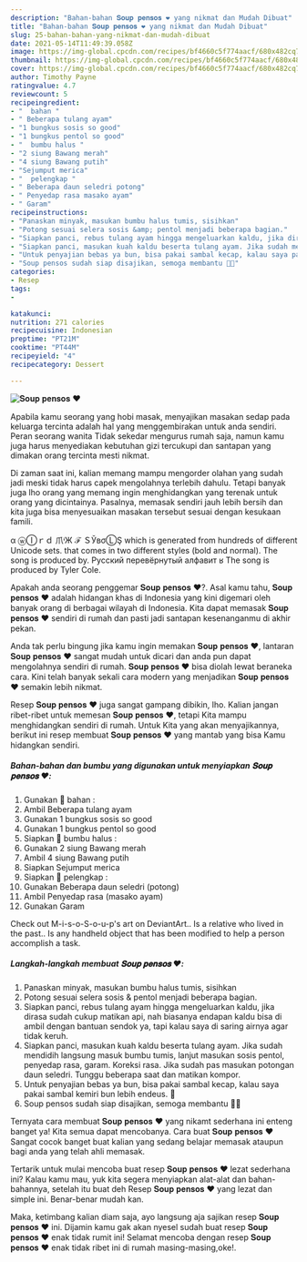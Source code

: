 ```yaml
---
description: "Bahan-bahan 𝐒𝐨𝐮𝐩 𝐩𝐞𝐧𝐬𝐨𝐬 ❤️ yang nikmat dan Mudah Dibuat"
title: "Bahan-bahan 𝐒𝐨𝐮𝐩 𝐩𝐞𝐧𝐬𝐨𝐬 ❤️ yang nikmat dan Mudah Dibuat"
slug: 25-bahan-bahan-yang-nikmat-dan-mudah-dibuat
date: 2021-05-14T11:49:39.058Z
image: https://img-global.cpcdn.com/recipes/bf4660c5f774aacf/680x482cq70/𝐒𝐨𝐮𝐩-𝐩𝐞𝐧𝐬𝐨𝐬-❤️-foto-resep-utama.jpg
thumbnail: https://img-global.cpcdn.com/recipes/bf4660c5f774aacf/680x482cq70/𝐒𝐨𝐮𝐩-𝐩𝐞𝐧𝐬𝐨𝐬-❤️-foto-resep-utama.jpg
cover: https://img-global.cpcdn.com/recipes/bf4660c5f774aacf/680x482cq70/𝐒𝐨𝐮𝐩-𝐩𝐞𝐧𝐬𝐨𝐬-❤️-foto-resep-utama.jpg
author: Timothy Payne
ratingvalue: 4.7
reviewcount: 5
recipeingredient:
- "  bahan "
- " Beberapa tulang ayam"
- "1 bungkus sosis so good"
- "1 bungkus pentol so good"
- "  bumbu halus "
- "2 siung Bawang merah"
- "4 siung Bawang putih"
- "Sejumput merica"
- "  pelengkap "
- " Beberapa daun seledri potong"
- " Penyedap rasa masako ayam"
- " Garam"
recipeinstructions:
- "Panaskan minyak, masukan bumbu halus tumis, sisihkan"
- "Potong sesuai selera sosis &amp; pentol menjadi beberapa bagian."
- "Siapkan panci, rebus tulang ayam hingga mengeluarkan kaldu, jika dirasa sudah cukup matikan api, nah biasanya endapan kaldu bisa di ambil dengan bantuan sendok ya, tapi kalau saya di saring airnya agar tidak keruh."
- "Siapkan panci, masukan kuah kaldu beserta tulang ayam. Jika sudah mendidih langsung masuk bumbu tumis, lanjut masukan sosis pentol, penyedap rasa, garam. Koreksi rasa. Jika sudah pas masukan potongan daun seledri. Tunggu beberapa saat dan matikan kompor."
- "Untuk penyajian bebas ya bun, bisa pakai sambal kecap, kalau saya pakai sambal kemiri bun lebih endeus. 🤤"
- "Soup pensos sudah siap disajikan, semoga membantu 👏👏"
categories:
- Resep
tags:
- 

katakunci:  
nutrition: 271 calories
recipecuisine: Indonesian
preptime: "PT21M"
cooktime: "PT44M"
recipeyield: "4"
recipecategory: Dessert

---
```



![𝐒𝐨𝐮𝐩 𝐩𝐞𝐧𝐬𝐨𝐬 ❤️](https://img-global.cpcdn.com/recipes/bf4660c5f774aacf/680x482cq70/𝐒𝐨𝐮𝐩-𝐩𝐞𝐧𝐬𝐨𝐬-❤️-foto-resep-utama.jpg)

Apabila kamu seorang yang hobi masak, menyajikan masakan sedap pada keluarga tercinta adalah hal yang menggembirakan untuk anda sendiri. Peran seorang  wanita Tidak sekedar mengurus rumah saja, namun kamu juga harus menyediakan kebutuhan gizi tercukupi dan santapan yang dimakan orang tercinta mesti nikmat.

Di zaman  saat ini, kalian memang mampu mengorder olahan yang sudah jadi meski tidak harus capek mengolahnya terlebih dahulu. Tetapi banyak juga lho orang yang memang ingin menghidangkan yang terenak untuk orang yang dicintainya. Pasalnya, memasak sendiri jauh lebih bersih dan kita juga bisa menyesuaikan masakan tersebut sesuai dengan kesukaan famili. 

α ⓦⒾｒｄ 爪ᶤЖ ℱ ＳЎвσⓁŞ which is generated from hundreds of different Unicode sets. that comes in two different styles (bold and normal). The song is produced by. Русский перевёрнутый алфавит ʁ The song is produced by Tyler Cole.

Apakah anda seorang penggemar 𝐒𝐨𝐮𝐩 𝐩𝐞𝐧𝐬𝐨𝐬 ❤️?. Asal kamu tahu, 𝐒𝐨𝐮𝐩 𝐩𝐞𝐧𝐬𝐨𝐬 ❤️ adalah hidangan khas di Indonesia yang kini digemari oleh banyak orang di berbagai wilayah di Indonesia. Kita dapat memasak 𝐒𝐨𝐮𝐩 𝐩𝐞𝐧𝐬𝐨𝐬 ❤️ sendiri di rumah dan pasti jadi santapan kesenanganmu di akhir pekan.

Anda tak perlu bingung jika kamu ingin memakan 𝐒𝐨𝐮𝐩 𝐩𝐞𝐧𝐬𝐨𝐬 ❤️, lantaran 𝐒𝐨𝐮𝐩 𝐩𝐞𝐧𝐬𝐨𝐬 ❤️ sangat mudah untuk dicari dan anda pun dapat mengolahnya sendiri di rumah. 𝐒𝐨𝐮𝐩 𝐩𝐞𝐧𝐬𝐨𝐬 ❤️ bisa diolah lewat beraneka cara. Kini telah banyak sekali cara modern yang menjadikan 𝐒𝐨𝐮𝐩 𝐩𝐞𝐧𝐬𝐨𝐬 ❤️ semakin lebih nikmat.

Resep 𝐒𝐨𝐮𝐩 𝐩𝐞𝐧𝐬𝐨𝐬 ❤️ juga sangat gampang dibikin, lho. Kalian jangan ribet-ribet untuk memesan 𝐒𝐨𝐮𝐩 𝐩𝐞𝐧𝐬𝐨𝐬 ❤️, tetapi Kita mampu menghidangkan sendiri di rumah. Untuk Kita yang akan menyajikannya, berikut ini resep membuat 𝐒𝐨𝐮𝐩 𝐩𝐞𝐧𝐬𝐨𝐬 ❤️ yang mantab yang bisa Kamu hidangkan sendiri.

<!--inarticleads1-->

##### Bahan-bahan dan bumbu yang digunakan untuk menyiapkan 𝐒𝐨𝐮𝐩 𝐩𝐞𝐧𝐬𝐨𝐬 ❤️:

1. Gunakan  📌 bahan :
1. Ambil  Beberapa tulang ayam
1. Gunakan 1 bungkus sosis so good
1. Gunakan 1 bungkus pentol so good
1. Siapkan  📌 bumbu halus :
1. Gunakan 2 siung Bawang merah
1. Ambil 4 siung Bawang putih
1. Siapkan Sejumput merica
1. Siapkan  📌 pelengkap :
1. Gunakan  Beberapa daun seledri (potong)
1. Ambil  Penyedap rasa (masako ayam)
1. Gunakan  Garam


Check out M-i-s-o-S-o-u-p&#39;s art on DeviantArt.. Is a relative who lived in the past.. Is any handheld object that has been modified to help a person accomplish a task. 

<!--inarticleads2-->

##### Langkah-langkah membuat 𝐒𝐨𝐮𝐩 𝐩𝐞𝐧𝐬𝐨𝐬 ❤️:

1. Panaskan minyak, masukan bumbu halus tumis, sisihkan
1. Potong sesuai selera sosis &amp; pentol menjadi beberapa bagian.
1. Siapkan panci, rebus tulang ayam hingga mengeluarkan kaldu, jika dirasa sudah cukup matikan api, nah biasanya endapan kaldu bisa di ambil dengan bantuan sendok ya, tapi kalau saya di saring airnya agar tidak keruh.
1. Siapkan panci, masukan kuah kaldu beserta tulang ayam. Jika sudah mendidih langsung masuk bumbu tumis, lanjut masukan sosis pentol, penyedap rasa, garam. Koreksi rasa. Jika sudah pas masukan potongan daun seledri. Tunggu beberapa saat dan matikan kompor.
1. Untuk penyajian bebas ya bun, bisa pakai sambal kecap, kalau saya pakai sambal kemiri bun lebih endeus. 🤤
1. Soup pensos sudah siap disajikan, semoga membantu 👏👏




Ternyata cara membuat 𝐒𝐨𝐮𝐩 𝐩𝐞𝐧𝐬𝐨𝐬 ❤️ yang nikamt sederhana ini enteng banget ya! Kita semua dapat mencobanya. Cara buat 𝐒𝐨𝐮𝐩 𝐩𝐞𝐧𝐬𝐨𝐬 ❤️ Sangat cocok banget buat kalian yang sedang belajar memasak ataupun bagi anda yang telah ahli memasak.

Tertarik untuk mulai mencoba buat resep 𝐒𝐨𝐮𝐩 𝐩𝐞𝐧𝐬𝐨𝐬 ❤️ lezat sederhana ini? Kalau kamu mau, yuk kita segera menyiapkan alat-alat dan bahan-bahannya, setelah itu buat deh Resep 𝐒𝐨𝐮𝐩 𝐩𝐞𝐧𝐬𝐨𝐬 ❤️ yang lezat dan simple ini. Benar-benar mudah kan. 

Maka, ketimbang kalian diam saja, ayo langsung aja sajikan resep 𝐒𝐨𝐮𝐩 𝐩𝐞𝐧𝐬𝐨𝐬 ❤️ ini. Dijamin kamu gak akan nyesel sudah buat resep 𝐒𝐨𝐮𝐩 𝐩𝐞𝐧𝐬𝐨𝐬 ❤️ enak tidak rumit ini! Selamat mencoba dengan resep 𝐒𝐨𝐮𝐩 𝐩𝐞𝐧𝐬𝐨𝐬 ❤️ enak tidak ribet ini di rumah masing-masing,oke!.


